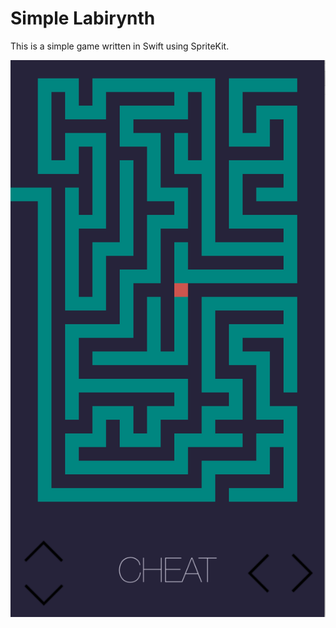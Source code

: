 # Simple Labirynth

This is a simple game written in Swift using SpriteKit.

![alt tag](https://raw.githubusercontent.com/bertas55/Simple-Labirynth/master/screenshot.png)
